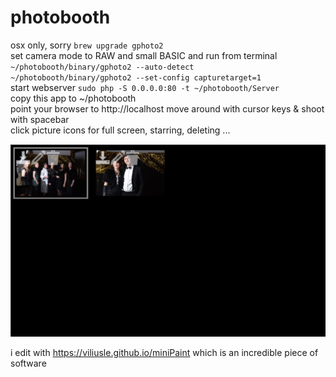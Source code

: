 # photobooth

osx only, sorry
`brew upgrade gphoto2`  
set camera mode to RAW and small BASIC and run from terminal
`~/photobooth/binary/gphoto2 --auto-detect`  
`~/photobooth/binary/gphoto2 --set-config capturetarget=1`  
start webserver
`sudo php -S 0.0.0.0:80 -t ~/photobooth/Server`  
copy this app to ~/photobooth  
point your browser to http://localhost
move around with cursor keys & shoot with spacebar  
click picture icons for full screen, starring, deleting ...

![screenshot](screenshot.jpg "overview. ...")  

i edit with https://viliusle.github.io/miniPaint which is an incredible piece of software
